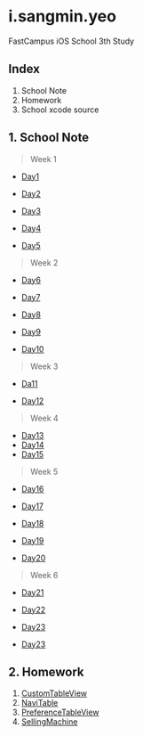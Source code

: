 # i.sangmin.yeo
FastCampus iOS School 3th Study


## Index

1. School Note
2. Homework
3. School xcode source

## 1. School Note
> Week 1

- [Day1](https://github.com/SangMinYeo/i.sangmin.yeo/blob/master/note_folder/SC03_Day_1.md)

- [Day2](https://github.com/SangMinYeo/i.sangmin.yeo/blob/master/note_folder/SC03_Day_2.md)

- [Day3](https://github.com/SangMinYeo/i.sangmin.yeo/blob/master/note_folder/SC03_Day_3.md)

- [Day4](https://github.com/SangMinYeo/i.sangmin.yeo/blob/master/note_folder/SC03_Day_4.md)

- [Day5](https://github.com/SangMinYeo/i.sangmin.yeo/blob/master/note_folder/SC03_Day_5.md)

> Week 2

- [Day6](https://github.com/SangMinYeo/i.sangmin.yeo/blob/master/note_folder/SC03_Day_6.md)

- [Day7](https://github.com/SangMinYeo/i.sangmin.yeo/blob/master/note_folder/SC03_Day_7.md)

- [Day8](https://github.com/SangMinYeo/i.sangmin.yeo/blob/master/note_folder/SC03_Day_8.md)

- [Day9](https://github.com/SangMinYeo/i.sangmin.yeo/blob/master/note_folder/SC03_Day_9.md)

- [Day10](https://github.com/SangMinYeo/i.sangmin.yeo/blob/master/note_folder/SC03_Day_10.md)

>Week 3

- [Da11](https://github.com/SangMinYeo/i.sangmin.yeo/blob/master/note_folder/SC03_Day_11.md)

- [Day12](https://github.com/SangMinYeo/i.sangmin.yeo/blob/master/note_folder/SC03_Day_12.md)



>Week 4

- [Day13](https://github.com/SangMinYeo/i.sangmin.yeo/blob/master/note_folder/SC03_Day_13.md)
- [Day14](https://github.com/SangMinYeo/i.sangmin.yeo/blob/master/note_folder/SC03_Day_14.md)
- [Day15](https://github.com/SangMinYeo/i.sangmin.yeo/blob/master/note_folder/SC03_Day_15.md)


>Week 5

- [Day16](https://github.com/SangMinYeo/i.sangmin.yeo/blob/master/note_folder/SC03_Day_16.md)

- [Day17](https://github.com/SangMinYeo/i.sangmin.yeo/blob/master/note_folder/SC03_Day_17.md)

- [Day18](https://github.com/SangMinYeo/i.sangmin.yeo/blob/master/note_folder/SC03_Day_18.md)

- [Day19](https://github.com/SangMinYeo/i.sangmin.yeo/blob/master/note_folder/SC03_Day_19.md)

- [Day20](https://github.com/SangMinYeo/i.sangmin.yeo/blob/master/note_folder/SC03_Day_20.md)

>Week 6

- [Day21](https://github.com/SangMinYeo/i.sangmin.yeo/blob/master/note_folder/SC03_Day_21.md)

- [Day22](https://github.com/SangMinYeo/i.sangmin.yeo/blob/master/note_folder/SC03_Day_22.md)

- [Day23](https://github.com/SangMinYeo/i.sangmin.yeo/blob/master/note_folder/SC03_Day_23.md)

- [Day23](https://github.com/SangMinYeo/i.sangmin.yeo/blob/master/note_folder/SC03_Day_23.md)

## 2. Homework
1. [CustomTableView](https://github.com/SangMinYeo/i.sangmin.yeo/tree/master/homework/CustomTableViewReview)
2. [NaviTable](https://github.com/SangMinYeo/i.sangmin.yeo/tree/master/homework/HomeWorkNaviTable)
3. [PreferenceTableView](https://github.com/SangMinYeo/i.sangmin.yeo/tree/master/homework/PreferenceHomework)
4. [SellingMachine](https://github.com/SangMinYeo/i.sangmin.yeo/tree/master/homework/SellingMachine)
